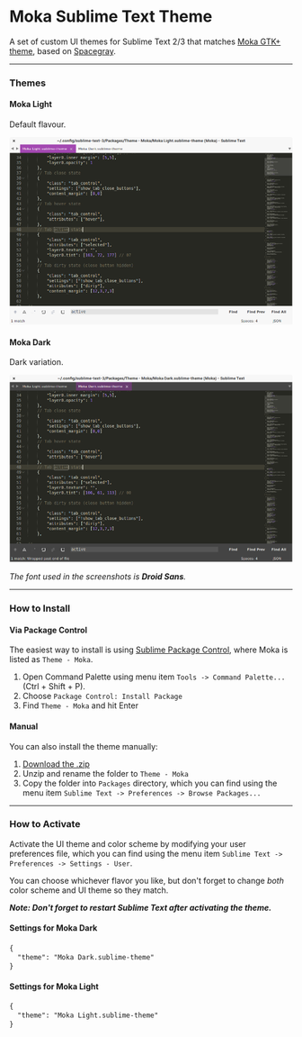 # Moka Sublime Text Theme

A set of custom UI themes for Sublime Text 2/3  that matches [Moka GTK+ theme](http://mokaproject.com/moka-gtk-theme/), based on [Spacegray](https://github.com/kkga/spacegray).

***

### Themes

#### Moka Light

Default flavour.

![image](Screenshots/moka-light.png)

#### Moka Dark

Dark variation.

![image](Screenshots/moka-dark.png)

*The font used in the screenshots is __Droid Sans__.*

***

### How to Install

#### Via Package Control

The easiest way to install is using [Sublime Package Control](https://sublime.wbond.net), where Moka is listed as `Theme - Moka`.

1. Open Command Palette using menu item `Tools -> Command Palette...` (Ctrl + Shift + P).
2. Choose `Package Control: Install Package`
3. Find `Theme - Moka` and hit Enter

#### Manual

You can also install the theme manually:

1. [Download the .zip](https://github.com/aldomann/sublime-moka/archive/master.zip)
2. Unzip and rename the folder to `Theme - Moka`
3. Copy the folder into `Packages` directory, which you can find using the menu item `Sublime Text -> Preferences -> Browse Packages...`

***

### How to Activate

Activate the UI theme and color scheme by modifying your user preferences file, which you can find using the menu item `Sublime Text -> Preferences -> Settings - User`.

You can choose whichever flavor you like, but don't forget to change *both* color scheme and UI theme so they match.

***Note: Don't forget to restart Sublime Text after activating the theme.***

#### Settings for Moka Dark

```
{
  "theme": "Moka Dark.sublime-theme"
}
```

#### Settings for Moka Light

```
{
  "theme": "Moka Light.sublime-theme"
}
```
